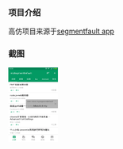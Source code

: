 ### 项目介绍
  高仿项目来源于<a href='https://segmentfault.com/'>segmentfault app</a>


### 截图
<img width="100" height="150" src="./screen_capture/main_toutiao.png" alt=""/>
